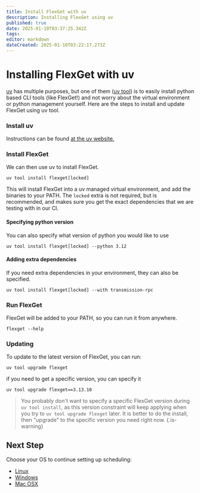 ```yaml
---
title: Install FlexGet with uv
description: Installing FlexGet using uv
published: true
date: 2025-01-10T03:37:25.342Z
tags: 
editor: markdown
dateCreated: 2025-01-10T03:22:17.273Z
---
```


# Installing FlexGet with uv
[uv](https://docs.astral.sh/uv/) has multiple purposes, but one of them ([uv tool](https://docs.astral.sh/uv/guides/tools/)) is to easily install python based CLI tools (like FlexGet!) and not worry about the virtual environment or python management yourself. Here are the steps to install and update FlexGet using uv tool.

### Install uv
Instructions can be found [at the uv website.](https://docs.astral.sh/uv/getting-started/installation/)

### Install FlexGet
We can then use uv to install FlexGet.
```
uv tool install flexget[locked]
```
This will install FlexGet into a uv managed virtual environment, and add the binaries to your PATH. The `locked` extra is not required, but is recommended, and makes sure you get the exact dependencies that we are testing with in our CI.

#### Specifying python version
You can also specify what version of python you would like to use
```
uv tool install flexget[locked] --python 3.12
```

#### Adding extra dependencies
If you need extra dependencies in your environment, they can also be specified.
```
uv tool install flexget[locked] --with transmission-rpc
```

### Run FlexGet
FlexGet will be added to your PATH, so you can run it from anywhere.
```
flexget --help
```

### Updating
To update to the latest version of FlexGet, you can run:
```
uv tool upgrade flexget
```
if you need to get a specific version, you can specify it
```
uv tool upgrade flexget==3.13.10
```
> You probably don't want to specify a specific FlexGet version during `uv tool install`, as this version constraint will keep applying when you try to `uv tool upgrade flexget` later. It is better to do the install, then "upgrade" to the specific version you need right now.
{.is-warning}

## Next Step

Choose your OS to continue setting up scheduling:
 * [Linux](/InstallWizard/Linux/Scheduling)
 * [Windows](/InstallWizard/Windows/Scheduling)
 * [Mac OSX](/InstallWizard/OSX/Autorun)